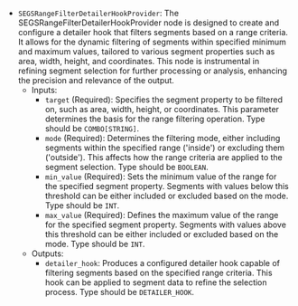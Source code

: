 - `SEGSRangeFilterDetailerHookProvider`: The SEGSRangeFilterDetailerHookProvider node is designed to create and configure a detailer hook that filters segments based on a range criteria. It allows for the dynamic filtering of segments within specified minimum and maximum values, tailored to various segment properties such as area, width, height, and coordinates. This node is instrumental in refining segment selection for further processing or analysis, enhancing the precision and relevance of the output.
    - Inputs:
        - `target` (Required): Specifies the segment property to be filtered on, such as area, width, height, or coordinates. This parameter determines the basis for the range filtering operation. Type should be `COMBO[STRING]`.
        - `mode` (Required): Determines the filtering mode, either including segments within the specified range ('inside') or excluding them ('outside'). This affects how the range criteria are applied to the segment selection. Type should be `BOOLEAN`.
        - `min_value` (Required): Sets the minimum value of the range for the specified segment property. Segments with values below this threshold can be either included or excluded based on the mode. Type should be `INT`.
        - `max_value` (Required): Defines the maximum value of the range for the specified segment property. Segments with values above this threshold can be either included or excluded based on the mode. Type should be `INT`.
    - Outputs:
        - `detailer_hook`: Produces a configured detailer hook capable of filtering segments based on the specified range criteria. This hook can be applied to segment data to refine the selection process. Type should be `DETAILER_HOOK`.

